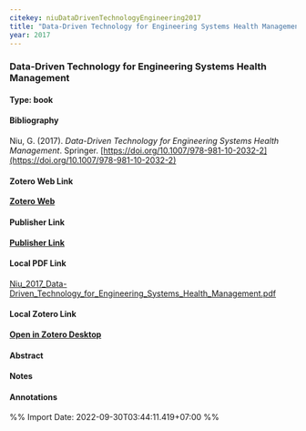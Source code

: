 ```yaml
---
citekey: niuDataDrivenTechnologyEngineering2017  
title: "Data-Driven Technology for Engineering Systems Health Management"
year: 2017
---
```


### Data-Driven Technology for Engineering Systems Health Management  

#### Type: book

#### Bibliography
  
Niu, G. (2017). _Data-Driven Technology for Engineering Systems Health Management_. Springer. [https://doi.org/10.1007/978-981-10-2032-2](https://doi.org/10.1007/978-981-10-2032-2)  
  

#### Zotero Web Link
[**Zotero Web**](http://zotero.org/users/242940/items/AQ6U3GGX)  

#### Publisher Link
[**Publisher Link**](http://link.springer.com/10.1007/978-981-10-2032-2)  

#### Local PDF Link
[Niu_2017_Data-Driven_Technology_for_Engineering_Systems_Health_Management.pdf](file:///C:/Users/User/Zotero/storage/K6VKNJ9F/Niu_2017_Data-Driven_Technology_for_Engineering_Systems_Health_Management.pdf)  

#### Local Zotero Link
[**Open in Zotero Desktop**](zotero://select/library/items/AQ6U3GGX)  

#### Abstract


#### Notes


#### Annotations


%% Import Date: 2022-09-30T03:44:11.419+07:00 %%
